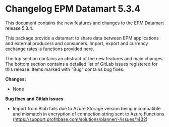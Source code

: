 # Changelog EPM Datamart 5.3.4

This document contains the new features and changes to the EPM Datamart release 5.3.4.

This package provide a datamart to share data between EPM applications and external producers and consumers. Import, export and currency exchange rates is functions provided here.

The top section contains an abstract of the new features and main changes. The bottom section contains a detailed list of GitLab issues registered for this release. Items marked with "Bug" contains bug fixes.

**Changes:**

* None

**Bug fixes and Gitlab issues**

* Import from Blob fails due to Azure Storage version being incompatible and mismatch in encryption of connection string sent to Azure Functions (https://support.profitbase.com/solutions/planner/-/issues/1432)